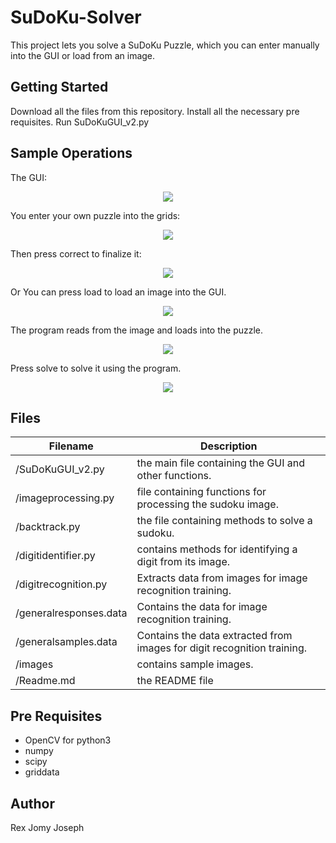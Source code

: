 # SuDoKu-Solver
This project lets you solve a SuDoKu Puzzle, which you can enter manually into the GUI or load from an image.

## Getting Started
Download all the files from this repository.
Install all the necessary pre requisites.
Run SuDoKuGUI_v2.py

## Sample Operations
The GUI:
<div align="center">
<img src="https://github.com/REXJJ/SuDoKu-Solver/blob/master/ScreenShots/scr1.png"><br>
</div>

You enter your own puzzle into the grids:

<div align="center">
<img src="https://github.com/REXJJ/SuDoKu-Solver/blob/master/ScreenShots/scr2.png"><br>
</div>

Then press correct to finalize it:

<div align="center">
<img src="https://github.com/REXJJ/SuDoKu-Solver/blob/master/ScreenShots/scr3.png"><br>
</div>

Or You can press load to load an image into the GUI.
<div align="center">
<img src="https://github.com/REXJJ/SuDoKu-Solver/blob/master/ScreenShots/scr4.png"><br>
</div>

The program reads from the image and loads into the puzzle.
<div align="center">
<img src="https://github.com/REXJJ/SuDoKu-Solver/blob/master/ScreenShots/scr5.png"><br>
</div>

Press solve to solve it using the program.

<div align="center">
<img src="https://github.com/REXJJ/SuDoKu-Solver/blob/master/ScreenShots/scr6.png"><br>
</div>

Files
-----
Filename | Description 
----------|------------
/SuDoKuGUI_v2.py| the main file containing the GUI and other functions.
/imageprocessing.py| file containing functions for processing the sudoku image. 
/backtrack.py| the file containing methods to solve a sudoku.
/digitidentifier.py| contains methods for identifying a digit from its image.
/digitrecognition.py| Extracts data from images for image recognition training.
/generalresponses.data| Contains the data for image recognition training.
/generalsamples.data| Contains the data extracted from images for digit recognition training.
/images| contains sample images.
/Readme.md| the README file

## Pre Requisites
- OpenCV for python3
- numpy
- scipy
- griddata

## Author
Rex Jomy Joseph

